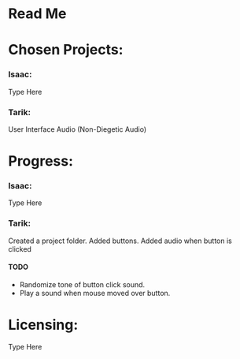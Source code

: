# Read Me

# Chosen Projects:

### Isaac:

Type Here

### Tarik:

User Interface Audio (Non-Diegetic Audio)

# Progress:

### Isaac:

Type Here

### Tarik:

Created a project folder.
Added buttons.
Added audio when button is clicked

#### TODO
* Randomize tone of button click sound.
* Play a sound when mouse moved over button.

# Licensing:

Type Here
